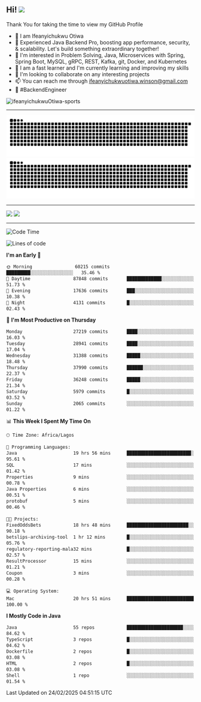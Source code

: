 <!-- BLOG-POST-LIST:START --><!-- BLOG-POST-LIST:END -->

## Hi! <img src="https://media.giphy.com/media/hvRJCLFzcasrR4ia7z/giphy.gif" width="4%"> 

Thank You for taking the time to view my GitHub Profile

- 👋 I am Ifeanyichukwu Otiwa
- 🚀 Experienced Java Backend Pro, boosting app performance, security, & scalability. Let's build something extraordinary together!
- 👀 I'm interested in Problem Solving, Java, Microservices with Spring, Spring Boot, MySQL, gRPC, REST, Kafka, git, Docker, and Kubernetes
- 🌱 I am a fast learner and I'm currently learning and improving my skills
- 💞️ I'm looking to collaborate on any interesting projects
- 📫 You can reach me through ifeanyichukwuotiwa.winson@gmail.com
- 🚀 #BackendEngineer

<p align="left" marginTop="10px"> <img src="https://komarev.com/ghpvc/?username=ifeanyichukwuOtiwa-sports&label=Profile%20views&color=0e75b6&style=for-the-badge" alt="ifeanyichukwuOtiwa-sports" /> </p>

***

<!--🐍📈SNAKEGRAPH / 🌐WEBSITE: https://github.com/Platane/snk -->
![github contribution grid snake animation](https://raw.githubusercontent.com/ifeanyichukwuOtiwa-sports/ifeanyichukwuOtiwa-sports/output/github-contribution-grid-snake-dark.svg#gh-dark-mode-only)![github contribution grid snake animation](https://raw.githubusercontent.com/ifeanyichukwuOtiwa-sports/ifeanyichukwuOtiwa-sports/output/github-contribution-grid-snake.svg#gh-light-mode-only)

***

<p float="left">
  <img float="left" src="https://github-readme-stats.vercel.app/api?username=ifeanyichukwuOtiwa-sports&count_private=true&include_all_commits=true&theme=react&show_icons=true" />
  <img float="right" src="https://github-readme-stats.vercel.app/api/top-langs/?username=ifeanyichukwuOtiwa-sports&layout=compact&show_icons=true&theme=react" /> 
</p>

***



<!--START_SECTION:waka-->
![Code Time](http://img.shields.io/badge/Code%20Time-3%2C489%20hrs%2039%20mins-blue)

![Lines of code](https://img.shields.io/badge/From%20Hello%20World%20I%27ve%20Written-42.9%20million%20lines%20of%20code-blue)

**I'm an Early 🐤** 

```text
🌞 Morning                60215 commits       █████████░░░░░░░░░░░░░░░░   35.46 % 
🌆 Daytime                87848 commits       █████████████░░░░░░░░░░░░   51.73 % 
🌃 Evening                17636 commits       ███░░░░░░░░░░░░░░░░░░░░░░   10.38 % 
🌙 Night                  4131 commits        █░░░░░░░░░░░░░░░░░░░░░░░░   02.43 % 
```
📅 **I'm Most Productive on Thursday** 

```text
Monday                   27219 commits       ████░░░░░░░░░░░░░░░░░░░░░   16.03 % 
Tuesday                  28941 commits       ████░░░░░░░░░░░░░░░░░░░░░   17.04 % 
Wednesday                31388 commits       █████░░░░░░░░░░░░░░░░░░░░   18.48 % 
Thursday                 37990 commits       ██████░░░░░░░░░░░░░░░░░░░   22.37 % 
Friday                   36248 commits       █████░░░░░░░░░░░░░░░░░░░░   21.34 % 
Saturday                 5979 commits        █░░░░░░░░░░░░░░░░░░░░░░░░   03.52 % 
Sunday                   2065 commits        ░░░░░░░░░░░░░░░░░░░░░░░░░   01.22 % 
```


📊 **This Week I Spent My Time On** 

```text
🕑︎ Time Zone: Africa/Lagos

💬 Programming Languages: 
Java                     19 hrs 56 mins      ████████████████████████░   95.61 % 
SQL                      17 mins             ░░░░░░░░░░░░░░░░░░░░░░░░░   01.42 % 
Properties               9 mins              ░░░░░░░░░░░░░░░░░░░░░░░░░   00.78 % 
Java Properties          6 mins              ░░░░░░░░░░░░░░░░░░░░░░░░░   00.51 % 
protobuf                 5 mins              ░░░░░░░░░░░░░░░░░░░░░░░░░   00.46 % 

🐱‍💻 Projects: 
FixedOddsBets            18 hrs 48 mins      ███████████████████████░░   90.18 % 
betslips-archiving-tool  1 hr 12 mins        █░░░░░░░░░░░░░░░░░░░░░░░░   05.76 % 
regulatory-reporting-mala32 mins             █░░░░░░░░░░░░░░░░░░░░░░░░   02.57 % 
ResultProcessor          15 mins             ░░░░░░░░░░░░░░░░░░░░░░░░░   01.21 % 
Coupon                   3 mins              ░░░░░░░░░░░░░░░░░░░░░░░░░   00.28 % 

💻 Operating System: 
Mac                      20 hrs 51 mins      █████████████████████████   100.00 % 
```

**I Mostly Code in Java** 

```text
Java                     55 repos            █████████████████████░░░░   84.62 % 
TypeScript               3 repos             █░░░░░░░░░░░░░░░░░░░░░░░░   04.62 % 
Dockerfile               2 repos             █░░░░░░░░░░░░░░░░░░░░░░░░   03.08 % 
HTML                     2 repos             █░░░░░░░░░░░░░░░░░░░░░░░░   03.08 % 
Shell                    1 repo              ░░░░░░░░░░░░░░░░░░░░░░░░░   01.54 % 
```




 Last Updated on 24/02/2025 04:51:15 UTC
<!--END_SECTION:waka-->

<!--
<p align="center">
![trophy](https://github-profile-trophy.vercel.app/?username=ifeanyichukwuOtiwa-sports&theme=onedark) (https://github.com/ryo-ma/github-profile-trophy)
</p>
-->

<!---
ifeanyi-otiwa/ifeanyi-otiwa is a ✨ special ✨ repository because its `README.md` (this file) appears on your GitHub profile.
You can click the Preview link to take a look at your changes.
--->
